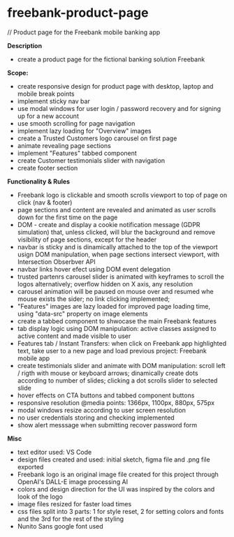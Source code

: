 # freebank-product-page
// Product page for the Freebank mobile banking app


**Description**
- create a product page for the fictional banking solution Freebank


**Scope:**
- create responsive design for product page with desktop, laptop and mobile break points
- implement sticky nav bar
- use modal windows for user login / password recovery and for signing up for a new account
- use smooth scrolling for page navigation
- implement lazy loading for "Overview" images
- create a Trusted Customers logo carousel on first page
- animate revealing page sections
- implement "Features" tabbed component
- create Customer testimonials slider with navigation
- create footer section


**Functionality & Rules**
- Freebank logo is clickable and smooth scrolls viewport to top of page on click (nav & footer)
- page sections and content are revealed and animated as user scrolls down for the first time on the page
- DOM - create and display a cookie notification message (GDPR simulation) that, unless clicked, will blur the background and remove visibility of page sections, except for the header
- navbar is sticky and is dinamically attached to the top of the viewport usign DOM manipulation, when page sections intersect viewport, with Intersection Obserbver API
- navbar links hover efect using DOM event delegation
- trusted partenrs carousel slider is animated with keyframes to scroll the logos alternatively; overflow hidden on X axis, any resolution
- carousel animation will be paused on mouse over and resumed whe mouse exists the sider; no link clicking implemented;
- "Features" images are lazy loaded for improved page loading time, using "data-src" property on image elements
- create a tabbed component to shwocase the main Freebank features
- tab display logic using DOM manipulation: active classes assigned to active content and made visible to user
- Features tab / Instant Transfers: when click on Freebank app highlighted text, take user to a new page and load previous project: Freebank mobile app
- create testimonials slider and animate with DOM manipulation: scroll left / rigth with mouse or keyboard arrows; dinamically create dots according to number of slides; clicking a dot scrolls slider to selected slide
- hover effects on CTA buttons and tabbed component buttons
- responsive resolution @media points: 1366px, 1100px, 880px, 575px
- modal windows resize according to user screen resolution
- no user credentials storing and checking implemented
- show alert messsage when submitting recover password form


**Misc**
- text editor used: VS Code
- design files created and used: initial sketch, figma file and .png file exported
- Freebank logo is an original image file created for this project through OpenAI's DALL-E image processing AI
- colors and design direction for the UI was inspired by the colors and look of the logo
- image files resized for faster load times
- css files split into 3 parts: 1 for style reset, 2 for setting colors and fonts and the 3rd for the rest of the styling
- Nunito Sans google font used
